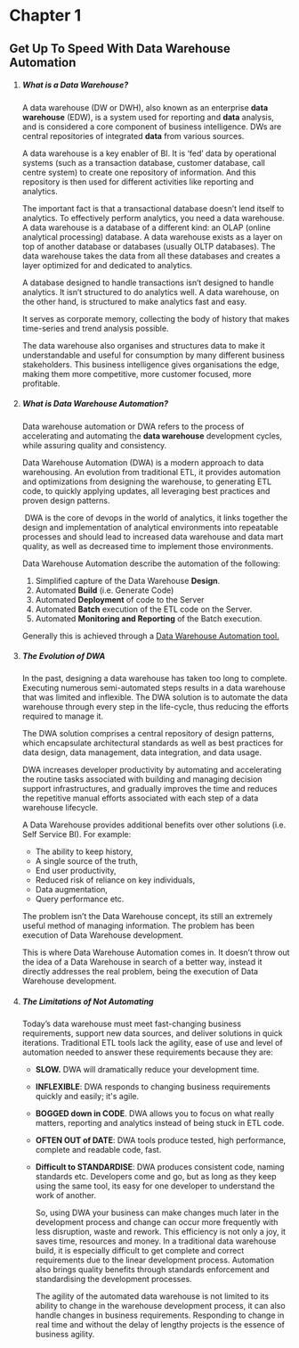 # Chapter 1

## Get Up To Speed With Data Warehouse Automation 



1. ##### What is a Data Warehouse?

   A data warehouse (DW or DWH), also known as an enterprise **data warehouse** (EDW), is a system used for reporting and **data** analysis, and is considered a core component of business intelligence. DWs are central repositories of integrated **data** from various sources. 

   A data warehouse is a key enabler of BI. It is ‘fed’ data by operational systems (such as a transaction database, customer database, call centre system) to create one repository of information. And this repository is then used for different activities like reporting and analytics. 

   The important fact is that a transactional database doesn’t lend itself to analytics. To effectively perform analytics, you need a data warehouse. A data warehouse is a database of a different kind: an OLAP (online analytical processing) database. A data warehouse exists as a layer on top of another database or databases (usually OLTP databases). The data warehouse takes the data from all these databases and creates a layer optimized for and dedicated to analytics.

   A database designed to handle transactions isn’t designed to handle analytics. It isn’t structured to do analytics well. A data warehouse, on the other hand, is structured to make analytics fast and easy.

    It serves as corporate memory, collecting the body of history that makes time-series and trend analysis possible.

   The data warehouse also organises and structures data to make it understandable and useful for consumption by many different business stakeholders. This business intelligence gives organisations the edge, making them more competitive, more customer focused, more profitable.

   

2. ##### What is Data Warehouse Automation?

   Data warehouse automation or DWA refers to the process of accelerating and automating the **data warehouse** development cycles, while assuring quality and consistency. 

   Data Warehouse Automation (DWA) is a modern approach to data warehousing. An evolution from traditional ETL, it provides automation and optimizations from designing the warehouse, to generating ETL code, to quickly applying updates, all leveraging best practices and proven design patterns. 

    DWA is the core of devops in the world of analytics, it links together the design and implementation of analytical environments into repeatable processes and should lead to increased data warehouse and data mart quality, as well as decreased time to implement those environments. 

   Data Warehouse Automation describe the automation of the following:

   1. Simplified capture of the Data Warehouse **Design**.
   2. Automated **Build** (i.e. Generate Code)
   3. Automated **Deployment** of code to the Server
   4. Automated **Batch** execution of the ETL code on the Server.
   5. Automated **Monitoring and Reporting** of the Batch execution.

   Generally this is achieved through a [Data Warehouse Automation tool.](http://www.dimodelo.com/) 

   

3. ##### The Evolution of DWA

   In the past, designing a data warehouse has taken too long to complete. Executing numerous semi-automated steps results in a data warehouse that was limited and inflexible. The DWA solution is to automate the data warehouse through every step in the life-cycle, thus reducing the efforts required to manage it.

   The DWA solution comprises a central repository of design patterns, which encapsulate architectural standards as well as best practices for data design, data management, data integration, and data usage. 

   DWA increases developer productivity by automating and accelerating the routine tasks associated with building and managing decision support infrastructures, and gradually improves the time and reduces the repetitive manual efforts associated with each step of a data warehouse lifecycle.  

    A Data Warehouse provides additional benefits over other solutions (i.e. Self Service BI). For example:

   - The ability to keep history,
   - A single source of the truth,
   - End user productivity,
   - Reduced risk of reliance on key individuals,
   - Data augmentation,
   - Query performance etc.

   The problem isn’t the Data Warehouse concept, its still an extremely useful method of managing information. The problem has been execution of Data Warehouse development.

   This is where Data Warehouse Automation comes in. It doesn’t throw out the idea of a Data Warehouse in search of a better way, instead it directly addresses the real problem, being the execution of Data Warehouse development.

   

4. ##### The Limitations of Not Automating

   Today’s data warehouse must meet fast-changing business requirements, support new data sources, and deliver solutions in quick iterations. Traditional ETL tools lack the agility, ease of use and level of automation needed to answer these requirements because they are:

   - **SLOW.** DWA will dramatically reduce your development time.

   - **INFLEXIBLE**:  DWA responds to changing business requirements quickly and easily; it's agile.

   - **BOGGED down in CODE**. DWA allows you to focus on what really matters, reporting and analytics instead of being stuck in ETL code.

   - **OFTEN OUT of DATE**: DWA tools produce tested, high performance, complete and readable code, fast. 

   - **Difficult to STANDARDISE**: DWA produces consistent code, naming standards etc. Developers come and go, but as long as they keep using the same tool, its easy for one developer to understand the work of another.

     So, using DWA your business can make changes much later in the development process and change can occur more frequently with less disruption, waste and rework. This efficiency is not only a joy, it saves time, resources and money. In a traditional data warehouse build, it is especially difficult to get complete and correct requirements due to the linear development process. Automation also brings quality benefits through standards enforcement and standardising the development processes.

     The agility of the automated data warehouse is not limited to its ability to change in the warehouse development process, it can also handle changes in business requirements. Responding to change in real time and without the delay of lengthy projects is the essence of business agility.

     

     

